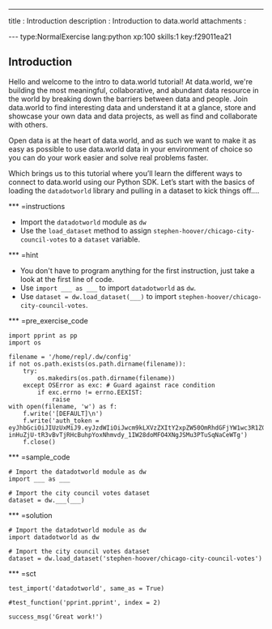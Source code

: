---
title       : Introduction
description : Introduction to data.world
attachments :

--- type:NormalExercise lang:python xp:100 skills:1 key:f29011ea21
## Introduction

Hello and welcome to the intro to data.world tutorial! At data.world, we're building the most meaningful, collaborative, and abundant data resource in the world by breaking down the barriers between data and people. Join data.world to find interesting data and understand it at a glance, store and showcase your own data and data projects, as well as find and collaborate with others. 

Open data is at the heart of data.world, and as such we want to make it as easy as possible to use data.world data in your environment of choice so you can do your work easier and solve real problems faster. 

Which brings us to this tutorial where you’ll learn the different ways to connect to data.world using our Python SDK. Let’s start with the basics of loading the `datadotworld` library and pulling in a dataset to kick things off….

*** =instructions
- Import the `datadotworld` module as `dw`
- Use the `load_dataset` method to assign `stephen-hoover/chicago-city-council-votes` to a `dataset` variable.

*** =hint
- You don't have to program anything for the first instruction, just take a look at the first line of code.
- Use `import ___ as ___` to import `datadotworld` as `dw`.
- Use `dataset = dw.load_dataset(___)` to import `stephen-hoover/chicago-city-council-votes`.

*** =pre_exercise_code
```{python}
import pprint as pp
import os

filename = '/home/repl/.dw/config'
if not os.path.exists(os.path.dirname(filename)):
    try:
        os.makedirs(os.path.dirname(filename))
    except OSError as exc: # Guard against race condition
        if exc.errno != errno.EEXIST:
            raise
with open(filename, 'w') as f:
    f.write('[DEFAULT]\n')
    f.write('auth_token = eyJhbGciOiJIUzUxMiJ9.eyJzdWIiOiJwcm9kLXVzZXItY2xpZW50OmRhdGFjYW1wc3R1ZGVudCIsImlzcyI6ImFnZW50OmRhdGFjYW1wc3R1ZGVudDo6MmMzMTM4Y2YtMGJjNy00N2FmLTg1MWItMGE1YmQ3ZTlhYjliIiwiaWF0IjoxNDkzMjI5NjMwLCJyb2xlIjpbInVzZXJfYXBpX3dyaXRlIiwidXNlcl9hcGlfcmVhZCJdLCJnZW5lcmFsLXB1cnBvc2UiOnRydWV9.MODLiozjfoCE9VS91Ycf1-inHuZjU-tR3vBvTjRHcBuhpYoxNhmvdy_1IW28doMFO4XNgJSMu3PTuSqNaCeWTg')
    f.close()
```

*** =sample_code
```{python}
# Import the datadotworld module as dw
import ___ as ___

# Import the city council votes dataset
dataset = dw.___(___)
```

*** =solution
```{python}
# Import the datadotworld module as dw
import datadotworld as dw

# Import the city council votes dataset
dataset = dw.load_dataset('stephen-hoover/chicago-city-council-votes')
```

*** =sct
```{python}
test_import('datadotworld', same_as = True)

#test_function('pprint.pprint', index = 2)

success_msg('Great work!')
```
